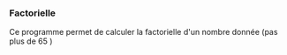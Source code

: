 ### Factorielle

Ce programme permet de calculer la factorielle d'un nombre donnée (pas plus de 65 )
